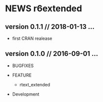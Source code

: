 NEWS r6extended
==========================================================================

version 0.1.1 // 2018-01-13 ... 
--------------------------------------------------------------------------

* first CRAN realease



version 0.1.0 // 2016-09-01 ... 
--------------------------------------------------------------------------

* BUGFIXES

    
* FEATURE
    - rtext_extended
    
    
* Development
    
    
    
